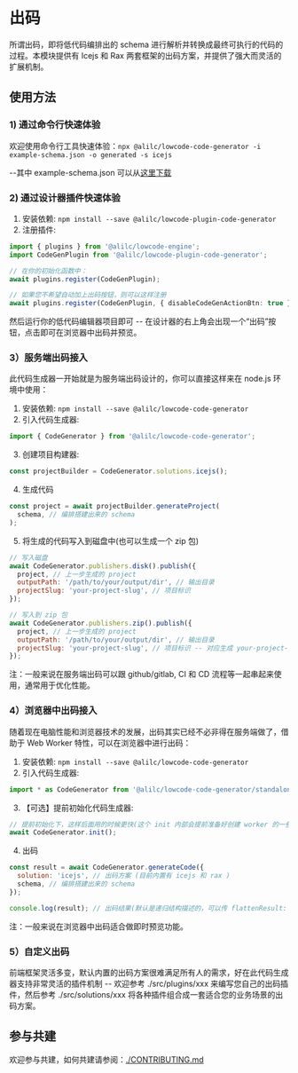 # 出码

所谓出码，即将低代码编排出的 schema 进行解析并转换成最终可执行的代码的过程。本模块提供有 Icejs 和 Rax 两套框架的出码方案，并提供了强大而灵活的扩展机制。

## 使用方法

### 1) 通过命令行快速体验

欢迎使用命令行工具快速体验：`npx @alilc/lowcode-code-generator -i example-schema.json -o generated -s icejs`

--其中 example-schema.json 可以从[这里下载](https://unpkg.com/@alilc/lowcode-code-generator@beta/example-schema.json)

### 2) 通过设计器插件快速体验

1. 安装依赖: `npm install --save @alilc/lowcode-plugin-code-generator`
2. 注册插件:

```ts
import { plugins } from '@alilc/lowcode-engine';
import CodeGenPlugin from '@alilc/lowcode-plugin-code-generator';

// 在你的初始化函数中：
await plugins.register(CodeGenPlugin);

// 如果您不希望自动加上出码按钮，则可以这样注册
await plugins.register(CodeGenPlugin, { disableCodeGenActionBtn: true });
```

然后运行你的低代码编辑器项目即可 -- 在设计器的右上角会出现一个“出码”按钮，点击即可在浏览器中出码并预览。

### 3）服务端出码接入

此代码生成器一开始就是为服务端出码设计的，你可以直接这样来在 node.js 环境中使用：

1. 安装依赖: `npm install --save @alilc/lowcode-code-generator`
2. 引入代码生成器:

```js
import { CodeGenerator } from '@alilc/lowcode-code-generator';
```

3. 创建项目构建器:

```js
const projectBuilder = CodeGenerator.solutions.icejs();
```

4. 生成代码

```js
const project = await projectBuilder.generateProject(
  schema, // 编排搭建出来的 schema
);
```

5. 将生成的代码写入到磁盘中(也可以生成一个 zip 包)

```js
// 写入磁盘
await CodeGenerator.publishers.disk().publish({
  project, // 上一步生成的 project
  outputPath: '/path/to/your/output/dir', // 输出目录
  projectSlug: 'your-project-slug', // 项目标识
});

// 写入到 zip 包
await CodeGenerator.publishers.zip().publish({
  project, // 上一步生成的 project
  outputPath: '/path/to/your/output/dir', // 输出目录
  projectSlug: 'your-project-slug', // 项目标识 -- 对应生成 your-project-slug.zip 文件
});
```

注：一般来说在服务端出码可以跟 github/gitlab, CI 和 CD 流程等一起串起来使用，通常用于优化性能。

### 4）浏览器中出码接入

随着现在电脑性能和浏览器技术的发展，出码其实已经不必非得在服务端做了，借助于 Web Worker 特性，可以在浏览器中进行出码：

1. 安装依赖: `npm install --save @alilc/lowcode-code-generator`
2. 引入代码生成器:

```js
import * as CodeGenerator from '@alilc/lowcode-code-generator/standalone-loader';
```

3. 【可选】提前初始化代码生成器:

```js
// 提前初始化下，这样后面用的时候更快(这个 init 内部会提前准备好创建 worker 的一些资源)
await CodeGenerator.init();
```

4. 出码

```js
const result = await CodeGenerator.generateCode({
  solution: 'icejs', // 出码方案 (目前内置有 icejs 和 rax )
  schema, // 编排搭建出来的 schema
});

console.log(result); // 出码结果(默认是递归结构描述的，可以传 flattenResult: true 以生成扁平结构的结果)
```

注：一般来说在浏览器中出码适合做即时预览功能。

### 5）自定义出码

前端框架灵活多变，默认内置的出码方案很难满足所有人的需求，好在此代码生成器支持非常灵活的插件机制 -- 欢迎参考 ./src/plugins/xxx 来编写您自己的出码插件，然后参考 ./src/solutions/xxx 将各种插件组合成一套适合您的业务场景的出码方案。

## 参与共建

欢迎参与共建，如何共建请参阅：[./CONTRIBUTING.md](https://github.com/alibaba/lowcode-engine/blob/main/modules/code-generator/CONTRIBUTING.md)
